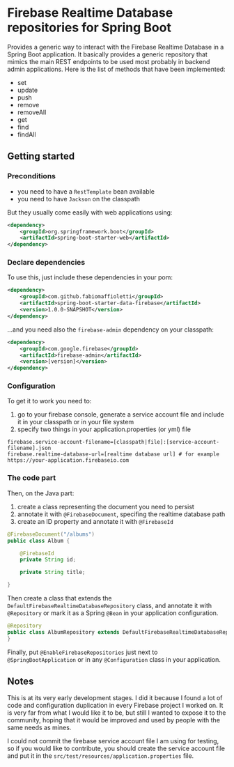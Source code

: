 # Firebase Realtime Database repositories for Spring Boot

Provides a generic way to interact with the Firebase Realtime Database in a Spring Boot application. It basically provides
a generic repository that mimics the main REST endpoints to be used most probably in backend admin applications. Here is the list
of methods that have been implemented:

- set
- update
- push
- remove
- removeAll
- get
- find
- findAll

## Getting started

### Preconditions
- you need to have a `RestTemplate` bean available
- you need to have `Jackson` on the classpath

But they usually come easily with web applications using:
```xml
<dependency>
    <groupId>org.springframework.boot</groupId>
    <artifactId>spring-boot-starter-web</artifactId>
</dependency>
```

### Declare dependencies

To use this, just include these dependencies in your pom:

```xml
<dependency>
    <groupId>com.github.fabiomaffioletti</groupId>
    <artifactId>spring-boot-starter-data-firebase</artifactId>
    <version>1.0.0-SNAPSHOT</version>
</dependency>
```

...and you need also the `firebase-admin` dependency on your classpath:
```xml
<dependency>
    <groupId>com.google.firebase</groupId>
    <artifactId>firebase-admin</artifactId>
    <version>[version]</version>
</dependency>
```

### Configuration

To get it to work you need to:
1) go to your firebase console, generate a service account file and include it in your classpath
 or in your file system
2) specify two things in your application.properties (or yml) file

```properties
firebase.service-account-filename=[classpath|file]:[service-account-filename].json
firebase.realtime-database-url=[realtime database url] # for example https://your-application.firebaseio.com
```

### The code part

Then, on the Java part:
1) create a class representing the document you need to persist
2) annotate it with `@FirebaseDocument`, specifing the realtime database path
3) create an ID property and annotate it with `@FirebaseId`

```java
@FirebaseDocument("/albums")
public class Album {

    @FirebaseId
    private String id;

    private String title;

}
```

Then create a class that extends the `DefaultFirebaseRealtimeDatabaseRepository` class, and annotate it with `@Repository`
or mark it as a Spring `@Bean` in your application configuration.

```java
@Repository
public class AlbumRepository extends DefaultFirebaseRealtimeDatabaseRepository<Album, String> {
}
```

Finally, put `@EnableFirebaseRepositories` just next to `@SpringBootApplication` or in any `@Configuration` class in your
application.

## Notes
This is at its very early development stages. I did it because I found a lot of code and configuration duplication in 
every Firebase project I worked on. It is very far from what I would like it to be, but still I wanted to expose it to 
the community, hoping that it would be improved and used by people with the same needs as mines.

I could not commit the firebase service account file I am using for testing, so if you would like to contribute, you should
create the service account file and put it in the `src/test/resources/application.properties` file.